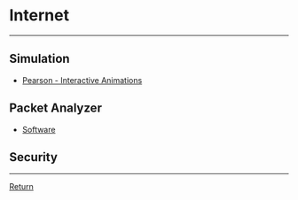 # Internet

---

## Simulation

- [Pearson - Interactive Animations](https://media.pearsoncmg.com/aw/ecs_kurose_compnetwork_7/cw/#interactiveanimations)

## Packet Analyzer

- [Software](./PacketAnalyzer/Software.md)

## Security

---

[Return](./../README.md)
